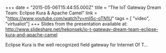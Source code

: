 +++
date = "2015-05-06T15:44:55.000Z"
title = "The IoT Gateway Dream Team: Eclipse Kura & Apache Camel"
link = "https://www.youtube.com/watch?v=mli5c-oTN1U"
tags = [ "video", "virtualiot"]
+++
Slides from the presentation available at: http://www.slideshare.net/hekonsek/io-t-gateway-dream-team-eclipse-kura-and-apache-camel

Eclipse Kura is the well recognized field gateway for Internet Of T…